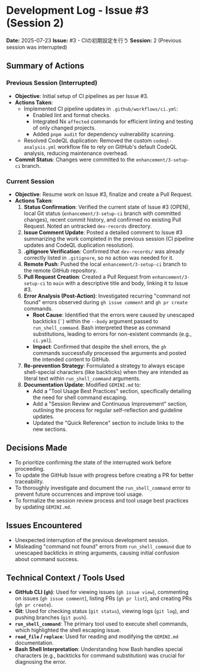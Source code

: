 # Development Log - Issue #3 (Session 2)

**Date:** 2025-07-23
**Issue:** #3 - CIの初期設定を行う
**Session:** 2 (Previous session was interrupted)

## Summary of Actions

### Previous Session (Interrupted)

-   **Objective**: Initial setup of CI pipelines as per Issue #3.
-   **Actions Taken**:
    -   Implemented CI pipeline updates in `.github/workflows/ci.yml`:
        -   Enabled lint and format checks.
        -   Integrated Nx `affected` commands for efficient linting and testing of only changed projects.
        -   Added `pnpm audit` for dependency vulnerability scanning.
    -   Resolved CodeQL duplication: Removed the custom `codeql-analysis.yml` workflow file to rely on GitHub's default CodeQL analysis, reducing maintenance overhead.
-   **Commit Status**: Changes were committed to the `enhancement/3-setup-ci` branch.

### Current Session

-   **Objective**: Resume work on Issue #3, finalize and create a Pull Request.
-   **Actions Taken**:
    1.  **Status Confirmation**: Verified the current state of Issue #3 (OPEN), local Git status (`enhancement/3-setup-ci` branch with committed changes), recent commit history, and confirmed no existing Pull Request. Noted an untracked `dev-records` directory.
    2.  **Issue Comment Update**: Posted a detailed comment to Issue #3 summarizing the work completed in the previous session (CI pipeline updates and CodeQL duplication resolution).
    3.  **.gitignore Verification**: Confirmed that `dev-records/` was already correctly listed in `.gitignore`, so no action was needed for it.
    4.  **Remote Push**: Pushed the local `enhancement/3-setup-ci` branch to the remote GitHub repository.
    5.  **Pull Request Creation**: Created a Pull Request from `enhancement/3-setup-ci` to `main` with a descriptive title and body, linking it to Issue #3.
    6.  **Error Analysis (Post-Action)**: Investigated recurring "command not found" errors observed during `gh issue comment` and `gh pr create` commands.
        -   **Root Cause**: Identified that the errors were caused by unescaped backticks (`` ` ``) within the `--body` argument passed to `run_shell_command`. Bash interpreted these as command substitutions, leading to errors for non-existent commands (e.g., `ci.yml`).
        -   **Impact**: Confirmed that despite the shell errors, the `gh` commands successfully processed the arguments and posted the intended content to GitHub.
    7.  **Re-prevention Strategy**: Formulated a strategy to always escape shell-special characters (like backticks) when they are intended as literal text within `run_shell_command` arguments.
    8.  **Documentation Update**: Modified `GEMINI.md` to:
        -   Add a "Tool Usage Best Practices" section, specifically detailing the need for shell command escaping.
        -   Add a "Session Review and Continuous Improvement" section, outlining the process for regular self-reflection and guideline updates.
        -   Updated the "Quick Reference" section to include links to the new sections.

## Decisions Made

-   To prioritize confirming the state of the interrupted work before proceeding.
-   To update the GitHub Issue with progress before creating a PR for better traceability.
-   To thoroughly investigate and document the `run_shell_command` error to prevent future occurrences and improve tool usage.
-   To formalize the session review process and tool usage best practices by updating `GEMINI.md`.

## Issues Encountered

-   Unexpected interruption of the previous development session.
-   Misleading "command not found" errors from `run_shell_command` due to unescaped backticks in string arguments, causing initial confusion about command success.

## Technical Context / Tools Used

-   **GitHub CLI (`gh`)**: Used for viewing issues (`gh issue view`), commenting on issues (`gh issue comment`), listing PRs (`gh pr list`), and creating PRs (`gh pr create`).
-   **Git**: Used for checking status (`git status`), viewing logs (`git log`), and pushing branches (`git push`).
-   **`run_shell_command`**: The primary tool used to execute shell commands, which highlighted the shell escaping issue.
-   **`read_file` / `replace`**: Used for reading and modifying the `GEMINI.md` documentation.
-   **Bash Shell Interpretation**: Understanding how Bash handles special characters (e.g., backticks for command substitution) was crucial for diagnosing the error.
